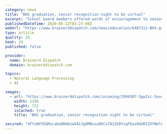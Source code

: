 ```yaml
---
category: news
title: "BHS graduation, senior recognition night to be virtual"
excerpt: "School board members offered words of encouragement to seniors and hope they will still remember this experience for years to come."
publishedDateTime: 2020-05-12T03:27:00Z
webUrl: "https://www.brainerddispatch.com/news/education/6487311-BHS-graduation-senior-recognition-night-to-be-virtual"
type: article
quality: 24
heat: 24
published: false

provider:
  name: Brainerd Dispatch
  domain: brainerddispatch.com

topics:
  - Natural Language Processing
  - AI

images:
  - url: "https://www.brainerddispatch.com/incoming/2994507-3gw2zc-Several-Brainerd-High-School-graduates-sported-decorated-caps-during-their-commencement-ceremony-Friday-May-31-at-Adamson-Field.-Kelly-Humphrey-Brainerd-Dispatch/alternates/BASE_LANDSCAPE/Several%20Brainerd%20High%20School%20graduates%20sported%20decorated%20caps%20during%20their%20commencement%20ceremony%20Friday%2C%20May%2031%2C%20at%20Adamson%20Field.%20Kelly%20Humphrey%20%20Brainerd%20Dispatch"
    width: 1140
    height: 712
    isCached: true
    title: "BHS graduation, senior recognition night to be virtual"

secured: "VFYcWVfEGMucaba0Dm6zwVAIJgOM8ssuKKCu7A1Zk0YiqFEwz8GURIZXYNel0M3LDf+g9D5rKvs6eost1T4re8CAqXEh7u5v64ghdR0zRcpFYagogw4afGsvcC+2SO8OiMF2raUYA9CqVL9a1iCSRmLjjCDOO+Z5zxTAEeQf1PbwZWYmVsoCjwF4agB5fTD13NbHQD5jnLs/SQmN2Lv4aS7+FukeevCSD9fWyvyOx5BdtURdX8ziTgjk9cK8H19lXJBYcr2bLlcMA/bnYejFdJ6qeQeeIxAh+Z2HXpOiPyQNI/G5bR2qpF+VC3l1j1MRupAxEMWCc5EqcgAljjroK8lhzO9by+wHblDoGqMCHZg+w4Ks5v2CQNmxcIGMjwPmc5W3bkTQuzz+yUdkIuIGqoYCcRPpL6CCq25yJ2DL9YnOEOLHHK6j3etw0wwaYUb6YwJqj+la/OQ9ypNFJyluWfc1bW8PHl6rGE/VkYKBkcg=;C6T5TKss1mQGUIwJJYbuYg=="
---
```


